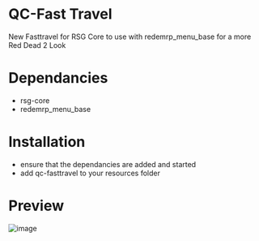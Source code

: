 # QC-Fast Travel
New Fasttravel for RSG Core to use with redemrp_menu_base for a more Red Dead 2 Look

# Dependancies
- rsg-core
- redemrp_menu_base

# Installation
- ensure that the dependancies are added and started
- add qc-fasttravel to your resources folder

# Preview
![image](https://github.com/Artmines/qc-fasttravel/assets/96462463/8c671bd4-1e1c-4b5c-beb4-db0f6350341a)

